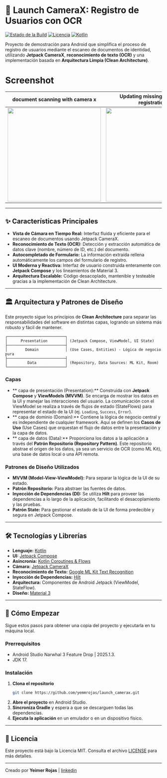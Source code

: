 # 🚀 Launch CameraX: Registro de Usuarios con OCR

[![Estado de la Build](https://img.shields.io/badge/build-passing-brightgreen)](https://github.com/tu-usuario/launch_camerax)
[![Licencia](https://img.shields.io/badge/license-MIT-blue.svg)](LICENSE)
[![Kotlin](https://img.shields.io/badge/Kotlin-1.9.20-blueviolet.svg)](https://kotlinlang.org)

Proyecto de demostración para Android que simplifica el proceso de registro de usuarios mediante el escaneo de documentos de identidad, utilizando **Jetpack CameraX**, **reconocimiento de texto (OCR)** y una implementación basada en **Arquitectura Limpia (Clean Architecture)**.

# Screenshot

| document scanning with camera x | Updating missing fields for registration | Log in and navigate to the profile screen |
|---------------------------------|------------------------------------------|-------------------------------------------|
| <img width="300" src="https://github.com/user-attachments/assets/712d664f-7ab1-43b2-856e-a3607b3b11bd" />|<img width="300" src="https://github.com/user-attachments/assets/60290069-17bf-4869-a148-5faf0c067ab8"/>|<img width="300" src="https://github.com/user-attachments/assets/61e71bd0-c57e-4c9a-abe9-770f1fdd336b"/>|

---

## ✨ Características Principales

* **Vista de Cámara en Tiempo Real:** Interfaz fluida y eficiente para el escaneo de documentos usando Jetpack CameraX.
* **Reconocimiento de Texto (OCR):** Detección y extracción automática de datos clave (nombre, número de ID, etc.) del documento.
* **Autocompletado de Formulario:** La información extraída rellena automáticamente los campos del formulario de registro.
* **UI Moderna y Reactiva:** Interfaz de usuario construida enteramente con **Jetpack Compose** y los lineamientos de Material 3.
* **Arquitectura Escalable:** Código desacoplado, mantenible y testeable gracias a la implementación de Clean Architecture.

---

## 🏛️ Arquitectura y Patrones de Diseño

Este proyecto sigue los principios de **Clean Architecture** para separar las responsabilidades del software en distintas capas, logrando un sistema más robusto y fácil de mantener.

```
┌──────────────────────────┐
│      Presentation        │ (Jetpack Compose, ViewModel, UI State)
├──────────────────────────┤
│        Domain            │ (Use Cases, Entities) - Lógica de negocio pura
├──────────────────────────┤
│         Data             │ (Repository, Data Sources: ML Kit, Room)
└──────────────────────────┘
```

### Capas

* ** capa de presentación (Presentation):** Construida con **Jetpack Compose** y **ViewModels (MVVM)**. Se encarga de mostrar los datos en la UI y manejar las interacciones del usuario. La comunicación con el ViewModel se realiza a través de flujos de estado (StateFlows) para representar el estado de la UI (ej. `Loading`, `Success`, `Error`).
* ** capa de dominio (Domain):** Contiene la lógica de negocio central y es independiente de cualquier framework. Aquí se definen los **Casos de Uso** (Use Cases) que orquestan el flujo de datos entre la presentación y la capa de datos.
* ** capa de datos (Data):** Proporciona los datos a la aplicación a través del **Patrón Repositorio (Repository Pattern)**. Este repositorio abstrae el origen de los datos, ya sea un servicio de OCR (como ML Kit), una base de datos local o una API remota.

### Patrones de Diseño Utilizados

* **MVVM (Model-View-ViewModel):** Para separar la lógica de la UI de su estado.
* **Patrón Repositorio:** Para abstraer las fuentes de datos.
* **Inyección de Dependencias (DI):** Se utiliza **Hilt** para proveer las dependencias a lo largo de la aplicación, facilitando el desacoplamiento y las pruebas.
* **Patrón State:** Para gestionar el estado de la UI de forma predecible y segura en Jetpack Compose.

---

## 🛠️ Tecnologías y Librerías

* **Lenguaje:** [Kotlin](https://kotlinlang.org/)
* **UI:** [Jetpack Compose](https://developer.android.com/jetpack/compose)
* **Asincronía:** [Kotlin Coroutines & Flows](https://kotlinlang.org/docs/coroutines-guide.html)
* **Cámara:** [Jetpack CameraX](https://developer.android.com/training/camerax)
* **Reconocimiento de Texto:** [Google ML Kit Text Recognition](https://developers.google.com/ml-kit/vision/text-recognition)
* **Inyección de Dependencias:** [Hilt](https://developer.android.com/training/dependency-injection/hilt-android)
* **Arquitectura:** Componentes de Android Jetpack (ViewModel, StateFlow).
* **Diseño:** [Material 3](https://m3.material.io/)

---

## 🚀 Cómo Empezar

Sigue estos pasos para obtener una copia del proyecto y ejecutarla en tu máquina local.

### Prerrequisitos

* Android Studio Narwhal 3 Feature Drop | 2025.1.3.
* JDK 17.

### Instalación

1.  **Clona el repositorio**
    ```sh
    git clone https://github.com/yemmrojas/launch_camerax.git
    ```
2.  **Abre el proyecto** en Android Studio.
3.  **Sincroniza Gradle** y espera a que se descarguen todas las dependencias.
4.  **Ejecuta la aplicación** en un emulador o en un dispositivo físico.

---

## 📄 Licencia

Este proyecto está bajo la Licencia MIT. Consulta el archivo [LICENSE](LICENSE) para más detalles.

---

Creado por **Yeimer Rojas** | [linkedin](https://www.linkedin.com/in/yeimerrojas)

